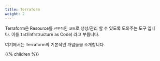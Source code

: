 ```yaml
---
title: Terraform
weight: 2
---
```


Terraform은 Resource를 `선언적`인 `코드`로 생성/관리 할 수 있도록 도와주는 도구 입니다. 이를 `IaC`(Infrstructure as Code) 라고 부릅니다.

여기에서는 Terraform의 기본적인 개념들을 소개합니다.

{{% children %}}
